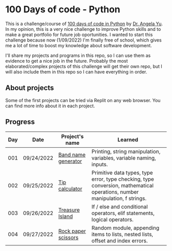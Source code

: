 # 100 Days of code - Python

This is a challenge/course of [100 days of code in Python](https://www.udemy.com/course/100-days-of-code/) by [Dr. Angela Yu](https://www.udemy.com/user/4b4368a3-b5c8-4529-aa65-2056ec31f37e/). In my opinion, this is a very nice challenge to improve Python skills and to make a great portfolio for future job oportunities. I wanted to start this challenge because now (1/09/2022) I'm finally free of school, which gives me a lot of time to boost my knowledge about software development.

I'll share my projects and programs in this repo, so I can use them as evidence to get a nice job in the future. Probably the most elaborated/complex projects of this challenge will get their own repo, but I will also include them in this repo so I can have everything in order.

## About projects
Some of the first projects can be tried via Replit on any web browser. You can find more info about it in each project.

## Progress

| Day | Date | Project's name | Learned |
| --- | --- | --- | --- |
| 001 | 09/24/2022 | [Band name generator](/projects/Day001/) | Printing, string manipulation, variables, variable naming, inputs. |
| 002 | 09/25/2022 | [Tip calculator](/projects/Day002/) | Primitive data types, type error, type checking, type conversion, mathematical operations, number manipulation, f strings. |
| 003 | 09/26/2022 | [Treasure Island](/projects/Day003/) | If / else and conditional operators, elif statements, logical operators.
| 004 | 09/27/2022 | [Rock paper scissors](/projects/Day004/) | Random module, appending items to lists, nested lists, offset and index errors. |
